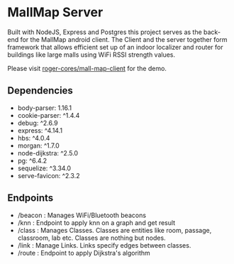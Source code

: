 # MallMap Server

Built with NodeJS, Express and Postgres this project serves as the back-end for the MallMap android client.
The Client and the server together form framework that allows efficient set up of an indoor localizer and router for buildings like large malls using WiFi RSSI strength values.

Please visit [roger-cores/mall-map-client](https://www.github.com/roger-cores/mall-map-client "MallMap Client demo") for the demo.

## Dependencies

 - body-parser: 1.16.1
 - cookie-parser: ^1.4.4
 - debug: ^2.6.9
 - express: ^4.14.1
 - hbs: ^4.0.4
 - morgan: ^1.7.0
 - node-dijkstra: ^2.5.0
 - pg: ^6.4.2
 - sequelize: ^3.34.0
 - serve-favicon: ^2.3.2

## Endpoints
 - /beacon  : Manages WiFi/Bluetooth beacons
 - /knn     : Endpoint to apply knn on a graph and get result
 - /class   : Manages Classes. Classes are entities like room, passage, classroom, lab etc. Classes are nothing but nodes.
 - /link    : Manage Links. Links specify edges between classes.
 - /route   : Endpoint to apply Dijkstra's algorithm
